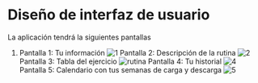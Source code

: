 # Diseño de interfaz de usuario

La aplicación tendrá la siguientes pantallas

1. Pantalla 1: Tu información
![1](https://github.com/user-attachments/assets/78ed9296-a13a-4529-8919-eb994d8d81af)
  Pantalla 2: Descripción de la rutina
![2](https://github.com/user-attachments/assets/2f7bfc52-37c1-4492-b695-cd69e63b2dd4)
  Pantalla 3: Tabla del ejercicio 
![rutina](https://github.com/user-attachments/assets/2f967f94-6bf2-48f9-a485-d49d7ac86a05)
  Pantalla 4: Tu historial
![4](https://github.com/user-attachments/assets/d8580bd9-cdeb-4d71-a2f5-8cd0b4a7259e)
  Pantalla 5: Calendario con tus semanas de carga y descarga
![5](https://github.com/user-attachments/assets/4ba06367-4d9a-491a-9b14-aa3ee144ff82)

